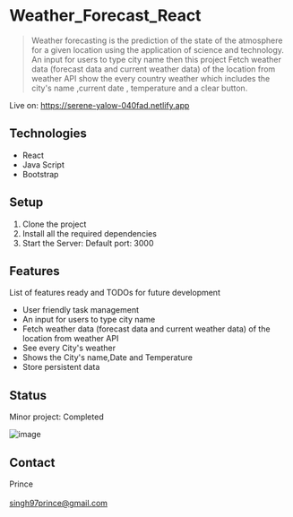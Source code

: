 # Weather_Forecast_React
>Weather forecasting is the prediction of the state of the atmosphere for a given location using the application of science and technology. An input for users to type city name then this project Fetch weather data (forecast data and current weather data) of the location from weather API show the every country weather which includes the city's name ,current date , temperature and a clear button.

Live on: https://serene-yalow-040fad.netlify.app

## Technologies
* React
* Java Script
* Bootstrap

## Setup
1. Clone the project
2. Install all the required dependencies
3. Start the Server: Default port: 3000

## Features
List of features ready and TODOs for future development
*  User friendly task management
*  An input for users to type city name
*  Fetch weather data (forecast data and current weather data) of the location from weather API
*  See every City's weather
*  Shows the City's name,Date and Temperature 
*  Store persistent data

## Status
Minor project: Completed


![image](https://user-images.githubusercontent.com/82977704/122798753-9045d380-d2de-11eb-8a57-2bc21c2180f4.png)


## Contact
Prince
<br/>
<br/>
singh97prince@gmail.com
